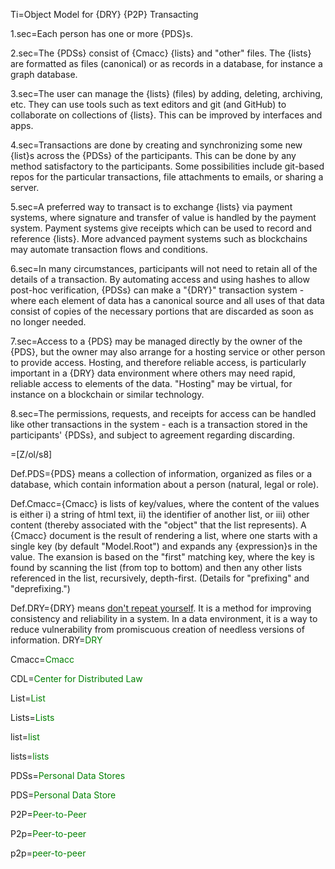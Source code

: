 Ti=Object Model for {DRY} {P2P} Transacting

1.sec=Each person has one or more {PDS}s.

2.sec=The {PDSs} consist of {Cmacc} {lists} and "other" files. The {lists} are formatted as files (canonical) or as records in a database, for instance a graph database.
 
3.sec=The user can manage the {lists} (files) by adding, deleting, archiving, etc.  They can use tools such as text editors and git (and GitHub) to collaborate on collections of {lists}.  This can be improved by interfaces and apps.

4.sec=Transactions are done by creating and synchronizing some new {list}s across the {PDSs} of the participants.  This can be done by any method satisfactory to the participants.  Some possibilities include git-based repos for the particular transactions, file attachments to emails, or sharing a server.

5.sec=A preferred way to transact is to exchange {lists} via payment systems, where signature and transfer of value is handled by the payment system.  Payment systems give receipts which can be used to record and reference {lists}.  More advanced payment systems such as blockchains may automate transaction flows and conditions.

6.sec=In many circumstances, participants will not need to retain all of the details of a transaction.  By automating access and using hashes to allow post-hoc verification, {PDSs} can make a "{DRY}" transaction system - where each element of data has a canonical source and all uses of that data consist of copies of the necessary portions that are discarded as soon as no longer needed. 

7.sec=Access to a {PDS} may be managed directly by the owner of the {PDS}, but the owner may also arrange for a hosting service or other person to provide access.  Hosting, and therefore reliable access, is particularly important in a {DRY} data environment where others may need rapid, reliable access to elements of the data.  "Hosting" may be virtual, for instance on a blockchain or similar technology. 
  
8.sec=The permissions, requests, and receipts for access can be handled like other transactions in the system - each is a transaction stored in the participants' {PDSs}, and subject to agreement regarding discarding.

=[Z/ol/s8]


Def.PDS={PDS} means a collection of information, organized as files or a database, which contain information about a person (natural, legal or role).  

Def.Cmacc={Cmacc} is lists of key/values, where the content of the values is either i) a string of html text, ii) the identifier of another list, or iii) other content (thereby associated with the "object" that the list represents).  A {Cmacc} document is the result of rendering a list, where one starts with a single key (by default "Model.Root") and expands any {expression}s in the value.  The exansion is based on the "first" matching key, where the key is found by scanning the list (from top to bottom) and then any other lists referenced in the list, recursively, depth-first.  (Details for "prefixing" and "deprefixing.")

Def.DRY={DRY} means <a href="https://en.wikipedia.org/wiki/Don%27t_repeat_yourself">don't repeat yourself</a>.  It is a method for improving consistency and reliability in a system.  In a data environment, it is a way to reduce vulnerability from promiscuous creation of needless versions of information. 
DRY=<font color="green">DRY</font>

Cmacc=<font color="green">Cmacc</font>

CDL=<font color="green">Center for Distributed Law</font>

List=<font color="green">List</font>

Lists=<font color="green">Lists</font>

list=<font color="green">list</font>

lists=<font color="green">lists</font>

PDSs=<font color="green">Personal Data Stores</font>

PDS=<font color="green">Personal Data Store</font>

P2P=<font color="green">Peer-to-Peer</font>

P2p=<font color="green">Peer-to-peer</font>

p2p=<font color="green">peer-to-peer</font>
